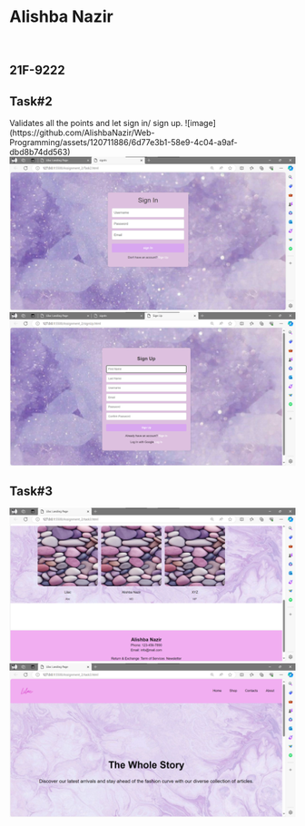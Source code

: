 <h1>Alishba Nazir</h1>
<br>
<h2>21F-9222</h2>
<h2>Task#2</h2>
Validates all the points and let sign in/ sign up.
![image](https://github.com/AlishbaNazir/Web-Programming/assets/120711886/6d77e3b1-58e9-4c04-a9af-dbd8b74dd563)
<img src="output3.png" alt="Output" />
<img src="output4.png" alt="Output" />
<h2>Task#3</h2>
<img src="output1.png" alt="Output" />
<img src="output2.png" alt="Output" />

